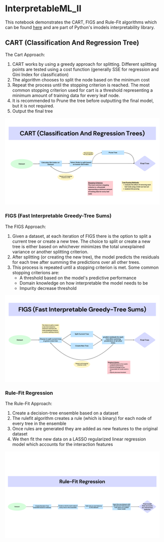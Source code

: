 # InterpretableML_II
This notebook demonstrates the CART, FIGS and Rule-Fit algorithms which can be found [here](https://github.com/csinva/imodels?tab=readme-ov-file) and are part of Python's imodels interpretability library.

## CART (Classification And Regression Tree)
The Cart Approach:
1. CART works by using a greedy approach for splitting. Different splitting points are tested using a cost function (generally SSE for regression and Gini Index for classification)
2. The algorithm chooses to split the node based on the minimum cost 
3. Repeat the process until the stopping criterion is reached. The most common stopping criterion used for cart is a threshold representing a minimum amount of training data for every leaf node.
4. It is recommended to Prune the tree before outputting the final model, but it is not required. 
5. Output the final tree

![CART Image](./img/CART.png)

### FIGS (Fast Interpretable Greedy-Tree Sums)
The FIGS Approach:
1. Given a dataset, at each iteration of FIGS there is the option to split a current tree or create a new tree. The choice to split or create
a new tree is either based on whichever minimizes the total unexplained variance or another splitting criterion.
2. After splitting (or creating the new tree), the model predicts the residuals for each tree after summing the predictions over all other trees.
3. This process is repeated until a stopping criterion is met. Some common stopping criterions are:
    - A threshold based on the model's predictive performance
    - Domain knowledge on how interpretable the model needs to be
    - Impurity decrease threshold

![FIGS Image](./img/FIGS.png)

### Rule-Fit Regression
The Rule-Fit Approach:
1. Create a decision-tree ensemble based on a dataset
2. The rulefit algorithm creates a rule (which is binary) for each node of every tree in the ensemble
3. Once rules are generated they are added as new features to the original dataset
4. We then fit the new data on a LASSO regularized linear regression model which accounts for the interaction features

![RuleFit Image](./img/RuleFit.png)
